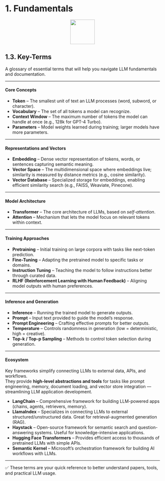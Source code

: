 # 1. Fundamentals

<div align="center">
<img src="https://cdn-icons-png.flaticon.com/512/2013/2013631.png" width="80">
</div>
  
## 1.3. Key-Terms

A glossary of essential terms that will help you navigate LLM fundamentals and documentation.

---

#### Core Concepts

- **Token** – The smallest unit of text an LLM processes (word, subword, or character).  
- **Vocabulary** – The set of all tokens a model can recognize.  
- **Context Window** – The maximum number of tokens the model can handle at once (e.g., 128k for GPT-4 Turbo).  
- **Parameters** – Model weights learned during training; larger models have more parameters.  

---

#### Representations and Vectors

- **Embedding** – Dense vector representation of tokens, words, or sentences capturing semantic meaning.  
- **Vector Space** – The multidimensional space where embeddings live; similarity is measured by distance metrics (e.g., cosine similarity).  
- **Vector Database** – Specialized storage for embeddings, enabling efficient similarity search (e.g., FAISS, Weaviate, Pinecone).  

---

#### Model Architecture

- **Transformer** – The core architecture of LLMs, based on *self-attention*.  
- **Attention** – Mechanism that lets the model focus on relevant tokens within context.  

---

#### Training Approaches

- **Pretraining** – Initial training on large corpora with tasks like next-token prediction.  
- **Fine-Tuning** – Adapting the pretrained model to specific tasks or domains.  
- **Instruction Tuning** – Teaching the model to follow instructions better through curated data.  
- **RLHF (Reinforcement Learning with Human Feedback)** – Aligning model outputs with human preferences.  

---

#### Inference and Generation

- **Inference** – Running the trained model to generate outputs.  
- **Prompt** – Input text provided to guide the model’s response.  
- **Prompt Engineering** – Crafting effective prompts for better outputs.  
- **Temperature** – Controls randomness in generation (low = deterministic, high = creative).  
- **Top-k / Top-p Sampling** – Methods to control token selection during generation.  

---

#### Ecosystem

Key frameworks simplify connecting LLMs to external data, APIs, and workflows.  
They provide **high-level abstractions and tools** for tasks like prompt engineering, memory, document loading, and vector store integration — streamlining LLM application development.  

- **LangChain** – Comprehensive framework for building LLM-powered apps (chains, agents, retrievers, memory).  
- **LlamaIndex** – Specializes in connecting LLMs to external structured/unstructured data. Great for retrieval-augmented generation (RAG).  
- **Haystack** – Open-source framework for semantic search and question-answering systems. Useful for knowledge-intensive applications.  
- **Hugging Face Transformers** – Provides efficient access to thousands of pretrained LLMs with simple APIs.  
- **Semantic Kernel** – Microsoft’s orchestration framework for building AI workflows with LLMs.  

---

✅ These terms are your quick reference to better understand papers, tools, and practical LLM usage.

